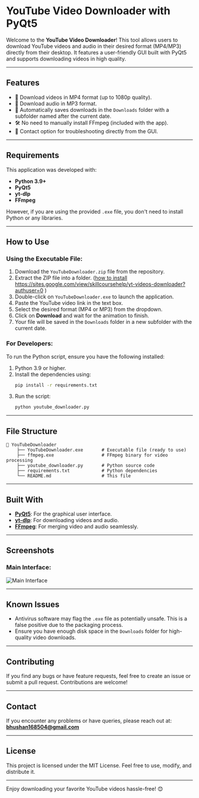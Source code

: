 # YouTube Video Downloader with PyQt5

Welcome to the **YouTube Video Downloader**! This tool allows users to download YouTube videos and audio in their desired format (MP4/MP3) directly from their desktop. It features a user-friendly GUI built with PyQt5 and supports downloading videos in high quality.

---

## Features
- 🎥 Download videos in MP4 format (up to 1080p quality).
- 🎵 Download audio in MP3 format.
- 📅 Automatically saves downloads in the `Downloads` folder with a subfolder named after the current date.
- 🛠️ No need to manually install FFmpeg (included with the app).
- 📧 Contact option for troubleshooting directly from the GUI.

---

## Requirements
This application was developed with:
- **Python 3.9+**
- **PyQt5**
- **yt-dlp**
- **FFmpeg**

However, if you are using the provided `.exe` file, you don't need to install Python or any libraries. 

---

## How to Use
### Using the Executable File:
1. Download the `YouTubeDownloader.zip` file from the repository.
2. Extract the ZIP file into a folder. ([how to install]([url](https://sites.google.com/view/skillcoursehelp/yt-videos-downloader?authuser=0)3. ) https://sites.google.com/view/skillcoursehelp/yt-videos-downloader?authuser=0 )
4. Double-click on `YouTubeDownloader.exe` to launch the application.
5. Paste the YouTube video link in the text box.
6. Select the desired format (MP4 or MP3) from the dropdown.
7. Click on **Download** and wait for the animation to finish.
8. Your file will be saved in the `Downloads` folder in a new subfolder with the current date.

### For Developers:
To run the Python script, ensure you have the following installed:
1. Python 3.9 or higher.
2. Install the dependencies using:
   ```bash
   pip install -r requirements.txt
   ```
3. Run the script:
   ```bash
   python youtube_downloader.py
   ```

---

## File Structure
```
📁 YouTubeDownloader
    ├── YouTubeDownloader.exe       # Executable file (ready to use)
    ├── ffmpeg.exe                  # FFmpeg binary for video processing
    ├── youtube_downloader.py       # Python source code
    ├── requirements.txt            # Python dependencies
    └── README.md                   # This file
```

---

## Built With
- **[PyQt5](https://riverbankcomputing.com/software/pyqt/intro)**: For the graphical user interface.
- **[yt-dlp](https://github.com/yt-dlp/yt-dlp)**: For downloading videos and audio.
- **[FFmpeg](https://ffmpeg.org/)**: For merging video and audio seamlessly.

---

## Screenshots
### Main Interface:
![Main Interface](https://via.placeholder.com/500x300.png?text=Screenshot+Placeholder)

---

## Known Issues
- Antivirus software may flag the `.exe` file as potentially unsafe. This is a false positive due to the packaging process.
- Ensure you have enough disk space in the `Downloads` folder for high-quality video downloads.

---

## Contributing
If you find any bugs or have feature requests, feel free to create an issue or submit a pull request. Contributions are welcome!

---

## Contact
If you encounter any problems or have queries, please reach out at:
**[bhushan168504@gmail.com](mailto:bhushan168504@gmail.com)**

---

## License
This project is licensed under the MIT License. Feel free to use, modify, and distribute it.

---

Enjoy downloading your favorite YouTube videos hassle-free! 😊
